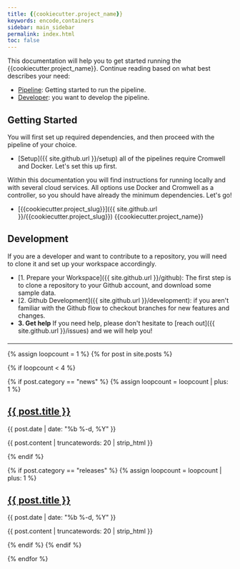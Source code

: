 ```yaml
---
title: {{cookiecutter.project_name}}
keywords: encode,containers
sidebar: main_sidebar
permalink: index.html
toc: false
---
```


This documentation will help you to get started running the {{cookiecutter.project_name}}. Continue reading based on what best describes your need:

 - [Pipeline](#getting-started): Getting started to run the pipeline.
 - [Developer](#development): you want to develop the pipeline.

## Getting Started
You will first set up required dependencies, and then proceed with the pipeline of your choice.

 - [Setup]({{ site.github.url }}/setup) all of the pipelines require Cromwell and Docker. Let's set this up first.

Within this documentation you will find instructions for running locally and with several cloud services. All options use Docker and Cromwell as a controller, so you should have already the minimum dependencies. Let's go!

 - [{{cookiecutter.project_slug}}]({{ site.github.url }}/{{cookiecutter.project_slug}}) {{cookiecutter.project_name}}

## Development

If you are a developer and want to contribute to a repository, you will need to clone it and set up your workspace accordingly.

 - [1. Prepare your Workspace]({{ site.github.url }}/github): The first step is to clone a repository to your Github account, and download some sample data.
 - [2. Github Development]({{ site.github.url }}/development): if you aren't familiar with the Github flow to checkout branches for new features and changes.
 - **3. Get help** If you need help, please don't hesitate to [reach out]({{ site.github.url }}/issues) and we will help you!


<hr style="margin-top:20px">

<div class="row">
  {% assign loopcount = 1 %}
  {% for post in site.posts %}

   {% if loopcount < 4 %}

   <!-- Parse news-->
   {% if post.category == "news" %}
   {% assign loopcount = loopcount | plus: 1 %}
   <div class="col-md-4">
      <h2><a class="post-link" href="{{ post.url | remove: "/" }}">{{ post.title }}</a></h2>
      <span class="post-meta">{{ post.date | date: "%b %-d, %Y" }}</span>
      <p>{{ post.content | truncatewords: 20 | strip_html }}</p>  
   </div>
   {% endif %}

   {% if post.category == "releases" %}
   {% assign loopcount = loopcount | plus: 1 %}
   <div class="col-md-4">
      <h2><a class="post-link" href="{{ post.url | remove: "/" }}">{{ post.title }}</a></h2>
      <span class="post-meta">{{ post.date | date: "%b %-d, %Y" }}</span>
      <p>{{ post.content | truncatewords: 20 | strip_html }}</p>  
   </div>
   {% endif %}
   {% endif %}

  {% endfor %}
</div>
